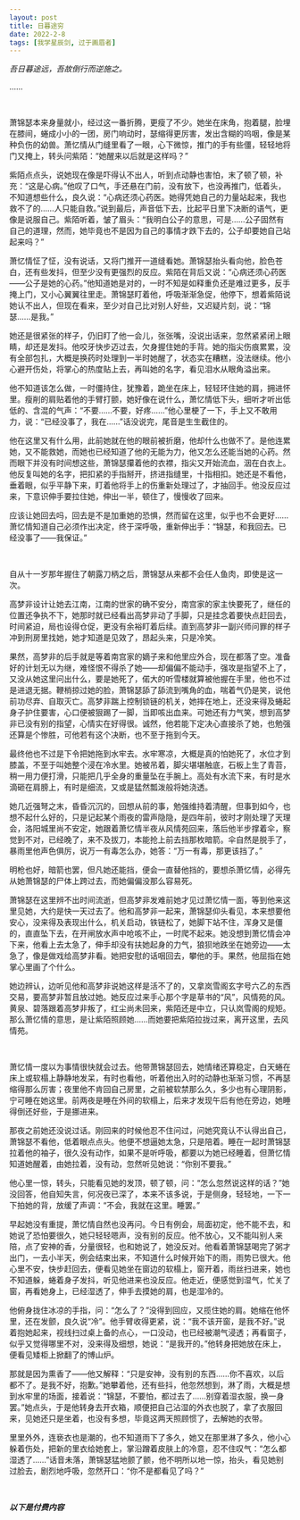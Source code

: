 ```yaml
---
layout: post
title: 日暮途穷
date: 2022-2-8
tags: [我学星辰剑, 过于画眉者]
---
```


*吾日暮途远，吾故倒行而逆施之。*

……

<br>

萧锦瑟本来身量就小，经过这一番折腾，更瘦了不少。她坐在床角，抱着腿，脸埋在膝间，蜷成小小的一团，房门响动时，瑟缩得更厉害，发出含糊的呜咽，像是某种负伤的幼兽。萧忆情从门缝里看了一眼，心下微惊，推门的手有些僵，轻轻地将门又掩上，转头问紫陌：“她醒来以后就是这样吗？”

紫陌点点头，说她现在像是吓得认不出人，听到点动静也害怕，末了顿了顿，补充：“这是心病。”他叹了口气，手还悬在门前，没有放下，也没再推门，低着头，不知道想些什么，良久说：“心病还须心药医。她得凭她自己的力量站起来，我也救不了的……人只能自救。”说到最后，声音低下去，比起平日里下决断的语气，更像是说服自己。紫陌听着，皱了眉头：“我明白公子的意思，可是……公子固然有自己的道理，然而，她毕竟也不是因为自己的事情才跌下去的，公子却要她自己站起来吗？”

萧忆情怔了怔，没有说话，又将门推开一道缝看她。萧锦瑟抬头看向他，脸色苍白，还有些发抖，但至少没有更强烈的反应。紫陌在背后又说：“心病还须心药医——公子是她的心药。”他知道她是对的，一时不知是如释重负还是难过更多，反手掩上门，又小心翼翼往里走。萧锦瑟盯着他，呼吸渐渐急促，他停下，想着紫陌说她认不出人，但现在看来，至少对自己比对别人好些，又迟疑片刻，说：“锦瑟……是我。”

她还是很紧张的样子，仍旧盯了他一会儿，张张嘴，没说出话来，忽然紧紧闭上眼睛，却还是发抖。他咬牙快步迈过去，欠身握住她的手背。她的指尖伤痕累累，没有全部包扎，大概是换药时处理到一半时她醒了，状态实在糟糕，没法继续。他小心避开伤处，将掌心的热度贴上去，再叫她的名字，看见泪水从眼角溢出来。

他不知道该怎么做，一时僵持住，犹豫着，跪坐在床上，轻轻环住她的肩，拥进怀里。瘦削的肩贴着他的手臂打颤，她好像在说什么，萧忆情低下头，细听才听出低低的、含混的气声：“不要……不要，好疼……”他心里梗了一下，手上又不敢用力，说：“已经没事了，我在……”话没说完，尾音是生生截住的。

他在这里又有什么用，此前她就在他的眼前被折磨，他却什么也做不了。是他连累她，又不能救她，而她也已经知道了他的无能为力，他又怎么还能当她的心药。然而眼下并没有时间想这些，萧锦瑟攥着他的衣襟，指尖又开始流血，洇在白衣上。他反复叫她的名字，把扣紧的手指掰开，挤进指缝里，十指相扣。她还是不看他，垂着眼，似乎平静下来，盯着他将手上的伤重新处理过了，才抽回手。他没反应过来，下意识伸手要拉住她，伸出一半，顿住了，慢慢收了回来。

应该让她回去吗，回去是不是加重她的恐惧，然而留在这里，似乎也不会更好……萧忆情知道自己必须作出决定，终于深呼吸，重新伸出手：“锦瑟，和我回去。已经没事了——我保证。”

<br>

自从十一岁那年握住了朝露刀柄之后，萧锦瑟从来都不会任人鱼肉，即使是这一次。

高梦非设计让她去江南，江南的世家的确不安分，南宫家的家主快要死了，继任的位置还争执不下，她那时就已经看出高梦非动了手脚，只是挂念着要快点赶回去，时间紧迫，局也设得仓促，更没有余裕盯着后续。直到高梦非一副兴师问罪的样子冲到刑房里找她，她才知道是见效了，昂起头来，只是冷笑。

果然，高梦非的后手就是等着南宫家的嫡子来和他里应外合，现在都落了空。准备好的计划无以为继，难怪恨不得杀了她——却偏偏不能动手，强攻是指望不上了，又没从她这里问出什么，要是她死了，偌大的听雪楼就算被他握在手里，他也不过是进退无据。鞭梢掠过她的脸，萧锦瑟舔了舔流到嘴角的血，喘着气仍是笑，说他前功尽弃、自取灭亡。高梦非踹上控制锁链的机关，她摔在地上，还没来得及蜷起身子护住要害，心口便被狠踢了一脚，当即咳出血来。可她还有力气笑，想到高梦非已没有别的指望，心情实在好得很。诚然，他若能下定决心直接杀了她，也勉强还算是个惨胜，可他若有这个决断，也不至于拖到今天。

最终他也不过是下令把她拖到水牢去。水牢寒凉，大概是真的怕她死了，水位才到膝盖，不至于叫她整个浸在冷水里。她被吊着，脚尖堪堪触底，石板上生了青苔，稍一用力便打滑，只能把几乎全身的重量坠在手腕上。高处有水流下来，有时是水滴砸在肩膀上，有时是细流，又或是猛然瓢泼般将她浇透。

她几近强弩之末，昏昏沉沉的，回想从前的事，勉强维持着清醒，但事到如今，也想不起什么好的，只是记起某个雨夜的雷声隐隐，是四年前，彼时才刚处理了天理会，洛阳城里尚不安定，她跟着萧忆情半夜从风情苑回来，落后他半步撑着伞，察觉到不对，已经晚了，来不及拔刀，本能抢上前去挡那枚暗箭。伞自然是脱手了，暴雨里他声色俱厉，说万一有毒怎么办，她答：“万一有毒，那更该挡了。”

明枪也好，暗箭也罢，但凡她还能挡，便会一直替他挡的，要想杀萧忆情，必得先从她萧锦瑟的尸体上跨过去，而她偏偏没那么容易死。

萧锦瑟在这里辨不出时间流逝，但高梦非发难前她才见过萧忆情一面，等到他来这里见她，大约是快一天过去了。他和高梦非一起来，萧锦瑟仰头看见，本来想要他安心，没来得及表现出什么，机关启动，铁链松了，她脚下站不住，浑身又是僵的，直直坠下去，在开闸放水声中呛咳不止，一时爬不起来。她没想到萧忆情会冲下来，他看上去太急了，伸手却没有扶她起身的力气，狼狈地跌坐在她旁边——太急了，像是做戏给高梦非看。她把安慰的话咽回去，攀他的手。果然，他屈指在她掌心里画了个什么。

她边辨认，边听见他和高梦非说她这样是活不了的，又拿岚雪阁玄字号六乙的东西交易，要高梦非暂且放过她。她反应过来手心那个字是草书的“风”，风情苑的风。黄泉、碧落跟着高梦非叛了，红尘尚未回来，紫陌还是中立，只认岚雪阁的规矩。那么萧忆情的意思，是让紫陌照顾她……而她要把紫陌拉拢过来，离开这里，去风情苑。

<br>

萧忆情一度以为事情很快就会过去。他带萧锦瑟回去，她情绪还算稳定，白天蜷在床上或软榻上静静地发呆，有时也看他，听着他出入时的动静也渐渐习惯，不再瑟缩得那么厉害；夜里他不肯回自己房里，之前被软禁那么久，多少也有心理阴影，宁可睡在她这里。前两夜是睡在外间的软榻上，后来才发现午后有他在旁边，她睡得倒还好些，于是挪进来。

那夜之前她还没说过话。刚回来的时候他忍不住问过，问她究竟认不认得出自己，萧锦瑟不看他，低着眼点点头。他便不想逼她太急，只是陪着。睡在一起时萧锦瑟拉着他的袖子，很久没有动作，如果不是听呼吸，都要以为她已经睡着，但萧忆情知道她醒着，由她拉着，没有动，忽然听见她说：“你别不要我。”

他心里一惊，转头，只能看见她的发顶，顿了顿，问：“怎么忽然说这样的话？”她没回答，他自知失言，何况夜已深了，本来不该多说，于是侧身，轻轻地，一下一下拍她的背，放缓了声调：“不会，我就在这里。睡罢。”

早起她没有重提，萧忆情自然也没再问。今日有例会，局面初定，他不能不去，和她说了恐怕要很久，她只轻轻嗯声，没有别的反应。他不放心，又不能叫别人来陪，点了安神的香，分量很轻，也和她说了，她没反对。他看着萧锦瑟喝完了粥才出门，一去小半天，例会结束出来，不知道什么时候开始下的雨，雨势已很大。他心里不安，快步赶回去，便看见她坐在窗边的软榻上，窗开着，雨丝扫进来，她也不知道躲，蜷着身子发抖，听见他进来也没反应。他走近，便感觉到湿气，忙关了窗，再看她身上，已经湿透了，伸手去摸她的肩，也是湿冷的。

他俯身拢住冰凉的手指，问：“怎么了？”没得到回应，又揽住她的肩。她缩在他怀里，还在发颤，良久说“冷”。他手臂收得更紧，说：“我不该开窗，是我不好。”说着抱她起来，视线扫过桌上备的点心，一口没动，也已经被潮气浸透；再看窗子，似乎又觉得哪里不对，没来得及细想，她说：“是我开的。”他转身把她放在床上，便看见矮柜上掀翻了的博山炉。

那就是因为熏香了——他又解释：“只是安神，没有别的东西……你不喜欢，以后都不了。是我不好，抱歉。”她攀着他，还有些抖，他忽然想到，淋了雨，大概是想到水牢里的场面，接着说：“锦瑟，不要怕，都过去了……别穿着湿衣服，换一身罢。”她点头，于是他转身去开衣箱，顺便把自己沾湿的外衣也脱了，拿了衣服回来，见她还只是坐着，也没有多想，毕竟这两天照顾惯了，去解她的衣带。

里里外外，连亵衣也是潮的，也不知道雨下了多久，她又在那里淋了多久，他小心躲着伤处，把新的里衣给她套上，掌沿蹭着皮肤上的冷意，忍不住叹气：“怎么都湿透了……”话音未落，萧锦瑟猛地颤了颤，他不明所以地一惊，抬头，看见她别过脸去，剧烈地呼吸，忽然开口：“你不是都看见了吗？”

<br>

***以下是付费内容***

<br>
<br>
